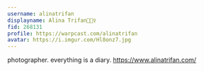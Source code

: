 ```yaml
---
username: alinatrifan
displayname: Alina Trifan🧚🏻‍♀️
fid: 268131
profile: https://warpcast.com/alinatrifan
avatar: https://i.imgur.com/Hl8onz7.jpg
---
```

photographer. everything is a diary. https://www.alinatrifan.com/  
